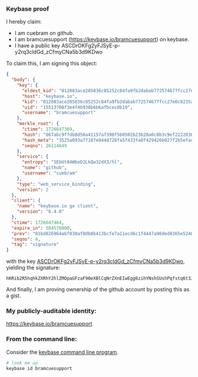 ### Keybase proof

I hereby claim:

  * I am cuebram on github.
  * I am bramcuesupport (https://keybase.io/bramcuesupport) on keybase.
  * I have a public key ASCDrOKFg2yFJSyE-p-y2rq3cldGd_zCfmyCNa5b3d9KDwo

To claim this, I am signing this object:

```json
{
  "body": {
    "key": {
      "eldest_kid": "012083ace285836c85252c84fa9fb2dabab772574677fcc27e6c8235ae5bdddf4a0f0a",
      "host": "keybase.io",
      "kid": "012083ace285836c85252c84fa9fb2dabab772574677fcc27e6c8235ae5bdddf4a0f0a",
      "uid": "15513708f3e4f4b938b6b6afbcec8b19",
      "username": "bramcuesupport"
    },
    "merkle_root": {
      "ctime": 1726647369,
      "hash": "867abc9ffdb8d56a41157af390f560502b23b28a0c8b3c9ef222283663da8d0a6ae3ab024a167e79724121584c74542945d1d58cb616b4d559bf249578f09213",
      "hash_meta": "3525a093a77187e944d728fa5f433fa0f429426b027f2b5efac54145531f91d4",
      "seqno": 26114649
    },
    "service": {
      "entropy": "SEbUt84WboD2LkQw32dX3/hl",
      "name": "github",
      "username": "cuebram"
    },
    "type": "web_service_binding",
    "version": 2
  },
  "client": {
    "name": "keybase.io go client",
    "version": "6.4.0"
  },
  "ctime": 1726647464,
  "expire_in": 504576000,
  "prev": "81bd826964abf030af0db8b413bcfe7a11ecd6c1f4447a96ded8365e52404e57",
  "seqno": 4,
  "tag": "signature"
}
```

with the key [ASCDrOKFg2yFJSyE-p-y2rq3cldGd_zCfmyCNa5b3d9KDwo](https://keybase.io/bramcuesupport), yielding the signature:

```
hKRib2R5hqhkZXRhY2hlZMOpaGFzaF90eXBlCqNrZXnEIwEgg6zihYNshSUshPqfstq6t3JXRnf8wn5sgjWuW93fSg8Kp3BheWxvYWTESpcCBMQggb2CaWSr8DCvDbi0E7z+ehHs1sH0RHqW3tg2XlJATlfEIGjmw4uoGbqJn2Ik4VFB2zWDyEzAQLta3ZW0aLOmZjkgAgHCo3NpZ8RAOXWjIfJ6u92ikbfzexTMCbea8Pqnt4elDF42WcSyLosTEiStr0e0XlnI0a11o+5kGYa7Od5QMmIYWunkANhqC6hzaWdfdHlwZSCkaGFzaIKkdHlwZQildmFsdWXEINTIUx1W1EmQKR2ZdksLJ0PujAchtSDbH+x11ciylhF9o3RhZ80CAqd2ZXJzaW9uAQ==

```

And finally, I am proving ownership of the github account by posting this as a gist.

### My publicly-auditable identity:

https://keybase.io/bramcuesupport

### From the command line:

Consider the [keybase command line program](https://keybase.io/download).

```bash
# look me up
keybase id bramcuesupport
```
